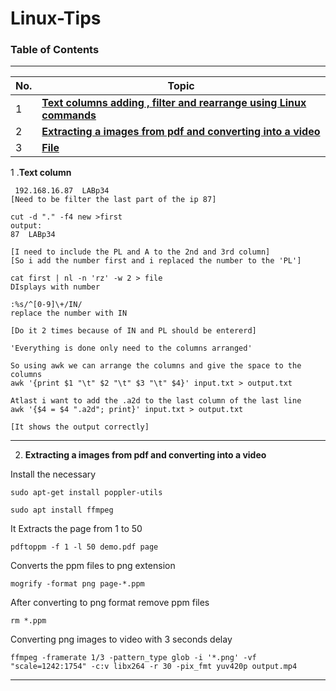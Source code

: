 # Linux-Tips

### Table of Contents
---

| No. | Topic                                                                   |
| --- | ----------------------------------------------------------------------- |
| 1   | [**Text columns adding , filter and rearrange using Linux commands**](#user-information)                               |
| 2   | [**Extracting a images from pdf and converting into a video**](#file)         |
| 3   | [**File**](#file)                               |


 1 .**Text column**

```
 192.168.16.87	LABp34
[Need to be filter the last part of the ip 87]

cut -d "." -f4 new >first
output:
87	LABp34

[I need to include the PL and A to the 2nd and 3rd column]
[So i add the number first and i replaced the number to the 'PL']

cat first | nl -n 'rz' -w 2 > file
DIsplays with number

:%s/^[0-9]\+/IN/
replace the number with IN

[Do it 2 times because of IN and PL should be entererd]

'Everything is done only need to the columns arranged'

So using awk we can arrange the columns and give the space to the columns
awk '{print $1 "\t" $2 "\t" $3 "\t" $4}' input.txt > output.txt

Atlast i want to add the .a2d to the last column of the last line
awk '{$4 = $4 ".a2d"; print}' input.txt > output.txt

[It shows the output correctly]
  ```
---
2. **Extracting a images from pdf and converting into a video**

Install the necessary
```
sudo apt-get install poppler-utils
```
```
sudo apt install ffmpeg
```

It Extracts the page from 1 to 50
```
pdftoppm -f 1 -l 50 demo.pdf page
```

Converts the ppm files to png extension
```
mogrify -format png page-*.ppm
```

After converting to png format remove ppm files
```
rm *.ppm
```

Converting png images to video with 3 seconds delay
```
ffmpeg -framerate 1/3 -pattern_type glob -i '*.png' -vf "scale=1242:1754" -c:v libx264 -r 30 -pix_fmt yuv420p output.mp4
```


---


